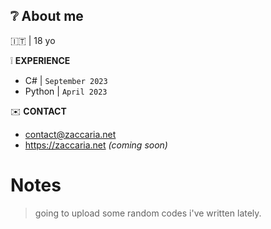 
 ## :grey_question: About me
:it: | 18 yo

:grey_exclamation: **EXPERIENCE**
- C# | `September 2023`
- Python | `April 2023`


:envelope: **CONTACT**

+ contact@zaccaria.net
+ https://zaccaria.net _(coming soon)_

# Notes
> going to upload some random codes i've written lately.
